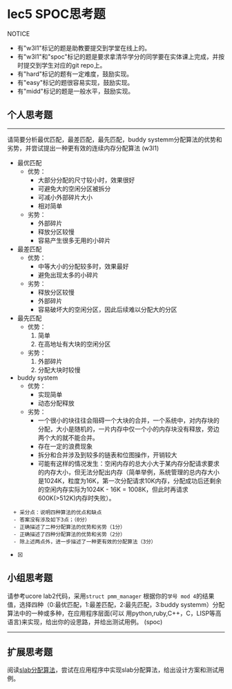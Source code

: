 # lec5 SPOC思考题


NOTICE
- 有"w3l1"标记的题是助教要提交到学堂在线上的。
- 有"w3l1"和"spoc"标记的题是要求拿清华学分的同学要在实体课上完成，并按时提交到学生对应的git repo上。
- 有"hard"标记的题有一定难度，鼓励实现。
- 有"easy"标记的题很容易实现，鼓励实现。
- 有"midd"标记的题是一般水平，鼓励实现。


## 个人思考题
---

请简要分析最优匹配，最差匹配，最先匹配，buddy systemm分配算法的优势和劣势，并尝试提出一种更有效的连续内存分配算法 (w3l1)

* 最优匹配
    - 优势：
        + 大部分分配的尺寸较小时，效果很好 
        + 可避免大的空闲分区被拆分
        + 可减小外部碎片大小
        + 相对简单
    - 劣势：
        + 外部碎片
        + 释放分区较慢
        + 容易产生很多无用的小碎片
* 最差匹配
    - 优势：
        + 中等大小的分配较多时，效果最好
        + 避免出现太多的小碎片
    - 劣势：
        + 释放分区较慢
        + 外部碎片
        + 容易破坏大的空闲分区，因此后续难以分配大的分区
* 最先匹配
    - 优势：
        1. 简单
        2. 在高地址有大块的空闲分区
    - 劣势：
        1. 外部碎片
        2. 分配大块时较慢
* buddy system
    - 优势：
        + 实现简单
        + 动态分配释放
    - 劣势：
        + 一个很小的块往往会阻碍一个大块的合并，一个系统中，对内存块的分配，大小是随机的，一片内存中仅一个小的内存块没有释放，旁边两个大的就不能合并。
        + 存在一定的浪费现象
        + 拆分和合并涉及到较多的链表和位图操作，开销较大
        + 可能有这样的情况发生：空闲内存的总大小大于某内存分配请求要求的内存大小，但无法分配出内存（简单举例，系统管理的总内存大小是1024K，粒度为16K，第一次分配请求10K内存，分配成功后还剩余的空闲内存实际为1024K - 16K = 1008K，但此时再请求600K(>512K)内存时失败）。

```
  + 采分点：说明四种算法的优点和缺点
  - 答案没有涉及如下3点；（0分）
  - 正确描述了二种分配算法的优势和劣势（1分）
  - 正确描述了四种分配算法的优势和劣势（2分）
  - 除上述两点外，进一步描述了一种更有效的分配算法（3分）
 ```
- [x]  

>  

## 小组思考题

请参考ucore lab2代码，采用`struct pmm_manager` 根据你的`学号 mod 4`的结果值，选择四种（0:最优匹配，1:最差匹配，2:最先匹配，3:buddy systemm）分配算法中的一种或多种，在应用程序层面(可以 用python,ruby,C++，C，LISP等高语言)来实现，给出你的设思路，并给出测试用例。 (spoc)

--- 

## 扩展思考题

阅读[slab分配算法](http://en.wikipedia.org/wiki/Slab_allocation)，尝试在应用程序中实现slab分配算法，给出设计方案和测试用例。


